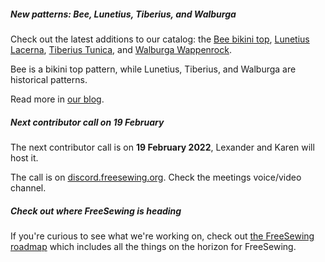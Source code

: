 ##### New patterns: Bee, Lunetius, Tiberius, and Walburga

Check out the latest additions to our catalog: the [Bee bikini top](/designs/bee/), [Lunetius Lacerna](/designs/lunetius/), [Tiberius Tunica](/designs/tiberius/), and [Walburga Wappenrock](/designs/walburga/).

Bee is a bikini top pattern, while Lunetius, Tiberius, and Walburga are historical patterns.

Read more in [our blog](/blog/freesewing-2-19/).

##### Next contributor call on 19 February

The next contributor call is on **19 February 2022**, Lexander and Karen will host it.

The call is on [discord.freesewing.org](https://discord.freesewing.org/).
Check the meetings voice/video channel.

##### Check out where FreeSewing is heading

If you're curious to see what we're working on, check out [the
FreeSewing roadmap](https://github.com/freesewing/freesewing/discussions/1278) which
includes all the things on the horizon for FreeSewing.
